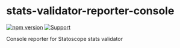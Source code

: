 # stats-validator-reporter-console

[![npm version](https://badge.fury.io/js/%40statoscope%2Fstats-validator-reporter-console.svg)](https://badge.fury.io/js/%40statoscope%2Fstats-validator-reporter-console)
[![Support](https://img.shields.io/badge/-Support-blue)](https://opencollective.com/statoscope)

Console reporter for Statoscope stats validator
